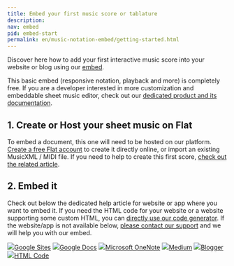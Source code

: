 ```yaml
---
title: Embed your first music score or tablature
description: 
nav: embed
pid: embed-start
permalink: en/music-notation-embed/getting-started.html
---
```


Discover here how to add your first interactive music score into your website or blog using our [embed](/help/en/music-notation-embed/).

This basic embed (responsive notation, playback and more) is completely free. If you are a developer interested in more customization and embeddable sheet music editor, check out our [dedicated product and its documentation](https://flat.io/developers/docs/embed/getting-started.html).

## 1. Create or Host your sheet music on Flat

To embed a document, this one will need to be hosted on our platform. [Create a free Flat account](https://flat.io/auth/signup) to create it directly online, or import an existing MusicXML / MIDI file. If you need to help to create this first score, [check out the related article](/help/en/music-notation-software/create-your-first-music-score.html).

## 2. Embed it

Check out below the dedicated help article for website or app where you want to embed it. If you need the HTML code for your website or a website supporting some custom HTML, you can [directly use our code generator](https://flat.io/developers/embed/generator). If the website/app is not available below, [please contact our support](/support) and we will help you with our embed.

<div class="embed-pages">
  <a href="{{site.baseurl}}/en/music-notation-embed/google-sites.html"><img src="/help/assets/img/logos/google-sites.png"><span>Google Sites</span></a>
  <a href="{{site.baseurl}}/en/general/flat-for-google-docs-music-notation.html"><img src="/help/assets/img/logos/google-docs.png"><span>Google Docs</span></a>
  <a href="{{site.baseurl}}/en/music-notation-embed/microsoft-onenote.html"><img src="/help/assets/img/logos/microsoft-onenote.svg"><span>Microsoft OneNote</span></a>
  <a href="{{site.baseurl}}/en/music-notation-embed/medium-com.html"><img src="/help/assets/img/logos/medium.svg"><span>Medium</span></a>
  <a href="{{site.baseurl}}/en/music-notation-embed/blogger.html"><img src="/help/assets/img/logos/blogger.svg"><span>Blogger</span></a>
  <a href="https://flat.io/developers/embed/generator"><img src="https://flat.io/img/logo-dev-placeholder.svg"><span>HTML Code</span></a>
</div>